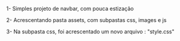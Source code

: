 1- Simples projeto de navbar, com pouca estização

2- Acrescentando pasta assets, com subpastas css, images e js

3- Na subpasta css, foi acrescentado um novo arquivo : "style.css"

